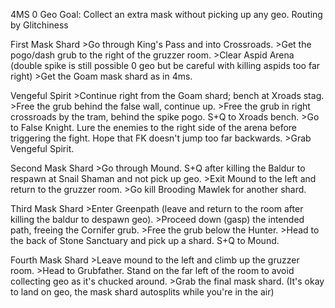 4MS 0 Geo
Goal: Collect an extra mask without picking up any geo.
Routing by Glitchiness

First Mask Shard
	>Go through King's Pass and into Crossroads.
	>Get the pogo/dash grub to the right of the gruzzer room.
	>Clear Aspid Arena (double spike is still possible 0 geo but be careful with killing aspids too far right)
	>Get the Goam mask shard as in 4ms.

Vengeful Spirit
	>Continue right from the Goam shard; bench at Xroads stag.
	>Free the grub behind the false wall, continue up.
	>Free the grub in right crossroads by the tram, behind the spike pogo. S+Q to Xroads bench.
	>Go to False Knight. Lure the enemies to the right side of the arena before triggering the fight. Hope that FK doesn't jump too far backwards.
	>Grab Vengeful Spirit.

Second Mask Shard
	>Go through Mound. S+Q after killing the Baldur to respawn at Snail Shaman and not pick up geo.
	>Exit Mound to the left and return to the gruzzer room. 
	>Go kill Brooding Mawlek for another shard.

Third Mask Shard
	>Enter Greenpath (leave and return to the room after killing the baldur to despawn geo).
	>Proceed down (gasp) the intended path, freeing the Cornifer grub.
	>Free the grub below the Hunter.
	>Head to the back of Stone Sanctuary and pick up a shard. S+Q to Mound.

Fourth Mask Shard
	>Leave mound to the left and climb up the gruzzer room.
	>Head to Grubfather. Stand on the far left of the room to avoid collecting geo as it's chucked around.
	>Grab the final mask shard. (It's okay to land on geo, the mask shard autosplits while you're in the air)